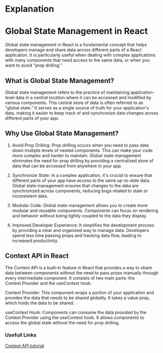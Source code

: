 # Explanation

# Global State Management in React

Global state management in React is a fundamental concept that helps developers manage and share data across different parts of a React application. It is particularly useful when dealing with complex applications with many components that need access to the same data, or when you want to avoid "prop drilling."

## What is Global State Management?

Global state management refers to the practice of maintaining application-level data in a central location where it can be accessed and modified by various components. This central store of data is often referred to as "global state." It serves as a single source of truth for your application's data, making it easier to keep track of and synchronize data changes across different parts of your app.

## Why Use Global State Management?

1.  Avoid Prop Drilling: Prop drilling occurs when you need to pass data down multiple levels of nested components. This can make your code more complex and harder to maintain. Global state management eliminates the need for prop drilling by providing a centralized store of data that can be accessed from anywhere in your app.

2.  Synchronize State: In a complex application, it's crucial to ensure that different parts of your app have access to the same up-to-date data. Global state management ensures that changes to the data are synchronized across components, reducing bugs related to stale or inconsistent data.

3.  Modular Code: Global state management allows you to create more modular and reusable components. Components can focus on rendering and behavior without being tightly coupled to the data they display.

4.  Improved Developer Experience: It simplifies the development process by providing a clear and organized way to manage data. Developers spend less time passing props and tracking data flow, leading to increased productivity.

## Context API in React

The Context API is a built-in feature in React that provides a way to share data between components without the need to pass props manually through every intermediate component. It consists of two main parts: the Context.Provider and the useContext hook.

Context.Provider: This component wraps a portion of your application and provides the data that needs to be shared globally. It takes a value prop, which holds the data to be shared.

useContext Hook: Components can consume the data provided by the Context.Provider using the useContext hook. It allows components to access the global state without the need for prop drilling.

### Usefull Links

[Context API tutorial](https://www.youtube.com/watch?v=sP7ANcTpJr8)

